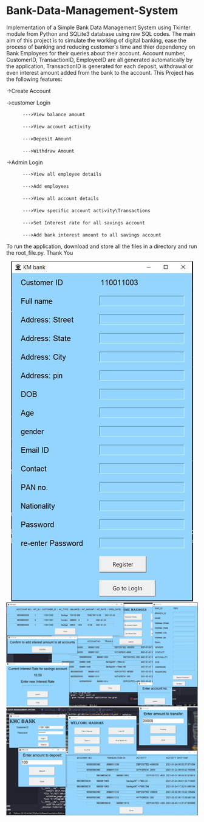 # Bank-Data-Management-System
Implementation of a Simple Bank Data Management System using Tkinter module from Python and SQLite3 database using raw SQL codes.
The main aim of this project is to simulate the working of digital banking, ease the process of banking and reducing customer's time and thier dependency on Bank Employees for their queries about their account.
Account number, CustomerID, TransactionID, EmployeeID are all generated automatically by the application, TransactionID is generated for each deposit, withdrawal or even interest amount added from the bank to the account.
This Project has the following features:

->Create Account 


->customer Login

          --->View balance amount

          --->View account activity

          --->Deposit Amount

          --->Withdraw Amount
  

->Admin Login

          --->View all employee details

          --->Add employees

          --->View all account details

          --->View specific account activity\Transactions

          --->Set Interest rate for all savings account

          --->Add bank interest amount to all savings account


To run the application, download and store all the files in a directory and run the root_file.py.
Thank You

<p align="center">
            <img src="https://github.com/CaptMadhan/Advanced-Banking-System/blob/main/Screenshots/register%20page.jpg" title="Register Page">
          
          
          
          
          
          
  <img src="https://github.com/CaptMadhan/Advanced-Banking-System/blob/main/Screenshots/All%20Manager's%20features.jpg" title="All Views of Manager">
          
          
          
          
          
  <img src="https://github.com/CaptMadhan/Advanced-Banking-System/blob/main/Screenshots/customer's%20view.jpg" title="Customer's View">
          
</p>
